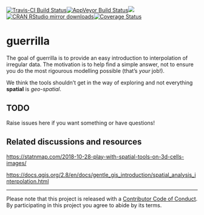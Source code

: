 
<!-- README.md is generated from README.Rmd. Please edit that file -->

[![Travis-CI Build
Status](https://travis-ci.org/mdsumner/guerrilla.svg?branch=master)](https://travis-ci.org/mdsumner/guerrilla)[![AppVeyor
Build
Status](https://ci.appveyor.com/api/projects/status/github/mdsumner/guerrilla?branch=master&svg=true)](https://ci.appveyor.com/project/mdsumner/guerrilla)[![](http://www.r-pkg.org/badges/version/guerrilla)](http://www.r-pkg.org/pkg/guerrilla)[![CRAN
RStudio mirror
downloads](http://cranlogs.r-pkg.org/badges/guerrilla)](http://www.r-pkg.org/pkg/guerrilla)[![Coverage
Status](https://img.shields.io/codecov/c/github/mdsumner/guerrilla/master.svg)](https://codecov.io/github/mdsumner/guerrilla?branch=master)

# guerrilla

The goal of guerrilla is to provide an easy introduction to
interpolation of irregular data. The motivation is to help find a simple
answer, not to ensure you do the most rigourous modelling possible
(that’s *your* job\!).

We think the tools shouldn’t get in the way of exploring and not
everything **spatial** is *geo-spatial*.

## TODO

Raise issues here if you want something or have
questions\!

## Related discussions and resources

<https://statnmap.com/2018-10-28-play-with-spatial-tools-on-3d-cells-images/>

<https://docs.qgis.org/2.8/en/docs/gentle_gis_introduction/spatial_analysis_interpolation.html>

-----

Please note that this project is released with a [Contributor Code of
Conduct](CONDUCT.md). By participating in this project you agree to
abide by its terms.
